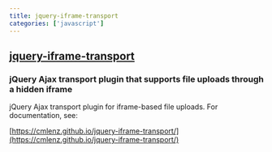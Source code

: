 ```yaml
---
title: jquery-iframe-transport
categories: ['javascript']
---
```

## [jquery-iframe-transport](https://github.com/cmlenz/jquery-iframe-transport)

### jQuery Ajax transport plugin that supports file uploads through a hidden iframe


jQuery Ajax transport plugin for iframe-based file uploads. For documentation, see:

[https://cmlenz.github.io/jquery-iframe-transport/](https://cmlenz.github.io/jquery-iframe-transport/)
